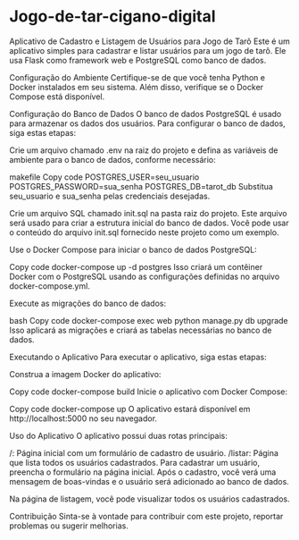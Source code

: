 # Jogo-de-tar-cigano-digital
Aplicativo de Cadastro e Listagem de Usuários para Jogo de Tarô
Este é um aplicativo simples para cadastrar e listar usuários para um jogo de tarô. Ele usa Flask como framework web e PostgreSQL como banco de dados.

Configuração do Ambiente
Certifique-se de que você tenha Python e Docker instalados em seu sistema. Além disso, verifique se o Docker Compose está disponível.

Configuração do Banco de Dados
O banco de dados PostgreSQL é usado para armazenar os dados dos usuários. Para configurar o banco de dados, siga estas etapas:

Crie um arquivo chamado .env na raiz do projeto e defina as variáveis de ambiente para o banco de dados, conforme necessário:

makefile
Copy code
POSTGRES_USER=seu_usuario
POSTGRES_PASSWORD=sua_senha
POSTGRES_DB=tarot_db
Substitua seu_usuario e sua_senha pelas credenciais desejadas.

Crie um arquivo SQL chamado init.sql na pasta raiz do projeto. Este arquivo será usado para criar a estrutura inicial do banco de dados. Você pode usar o conteúdo do arquivo init.sql fornecido neste projeto como um exemplo.

Use o Docker Compose para iniciar o banco de dados PostgreSQL:

Copy code
docker-compose up -d postgres
Isso criará um contêiner Docker com o PostgreSQL usando as configurações definidas no arquivo docker-compose.yml.

Execute as migrações do banco de dados:

bash
Copy code
docker-compose exec web python manage.py db upgrade
Isso aplicará as migrações e criará as tabelas necessárias no banco de dados.

Executando o Aplicativo
Para executar o aplicativo, siga estas etapas:

Construa a imagem Docker do aplicativo:

Copy code
docker-compose build
Inicie o aplicativo com Docker Compose:

Copy code
docker-compose up
O aplicativo estará disponível em http://localhost:5000 no seu navegador.

Uso do Aplicativo
O aplicativo possui duas rotas principais:

/: Página inicial com um formulário de cadastro de usuário.
/listar: Página que lista todos os usuários cadastrados.
Para cadastrar um usuário, preencha o formulário na página inicial. Após o cadastro, você verá uma mensagem de boas-vindas e o usuário será adicionado ao banco de dados.

Na página de listagem, você pode visualizar todos os usuários cadastrados.

Contribuição
Sinta-se à vontade para contribuir com este projeto, reportar problemas ou sugerir melhorias.
